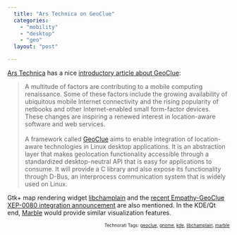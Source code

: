 ```yaml
---
  title: "Ars Technica on GeoClue"
  categories: 
    - "mobility"
    - "desktop"
    - "geo"
  layout: "post"

---
```

<p>
<a href="http://arstechnica.com/">Ars Technica</a> has a nice <a href="http://arstechnica.com/open-source/news/2009/01/location-awareness-comes-to-the-linux-platform.ars">introductory article about GeoClue</a>:
</p><blockquote>
A multitude of factors are contributing to a mobile computing renaissance. Some of these factors include the growing availability of ubiquitous mobile Internet connectivity and the rising popularity of netbooks and other Internet-enabled small form-factor devices. These changes are inspiring a renewed interest in location-aware software and web services.
<br /><br />A framework called <a href="http://www.freedesktop.org/wiki/Software/GeoClue">GeoClue</a> aims to enable integration of location-aware technologies in Linux desktop applications. It is an abstraction layer that makes geolocation functionality accessible through a standardized desktop-neutral API that is easy for applications to consume. It will provide a C library and also expose its functionality through D-Bus, an interprocess communication system that is widely used on Linux.
</blockquote><p>
Gtk+ map rendering widget <a href="http://blog.pierlux.com/projects/libchamplain/en/">libchamplain</a> and the <a href="http://blog.pierlux.com/2009/01/22/empathy-where-are-you/en/">recent Empathy-GeoClue XEP-0080 integration announcement</a> are also mentioned. In the KDE/Qt end, <a href="http://edu.kde.org/marble/">Marble</a> would provide similar visualization features.
</p>
<p style="text-align:right;font-size:10px;">Technorati Tags: <a href="http://www.technorati.com/tag/geoclue" rel="tag">geoclue</a>, <a href="http://www.technorati.com/tag/gnome" rel="tag">gnome</a>, <a href="http://www.technorati.com/tag/kde" rel="tag">kde</a>, <a href="http://www.technorati.com/tag/libchamplain" rel="tag">libchamplain</a>, <a href="http://www.technorati.com/tag/marble" rel="tag">marble</a></p>
